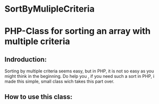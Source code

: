 # SortByMulipleCriteria
<h1>PHP-Class for sorting an array with multiple criteria</h1>

<h2>Indroduction: </h2>

Sorting by multiple criteria seems easy, but in PHP, it is not so easy as you might think
in the beginning. Do help you , if you need such a sort in PHP, i made this simple, small
class wich takes this part over.


<h2>How to use this class: </h2>



